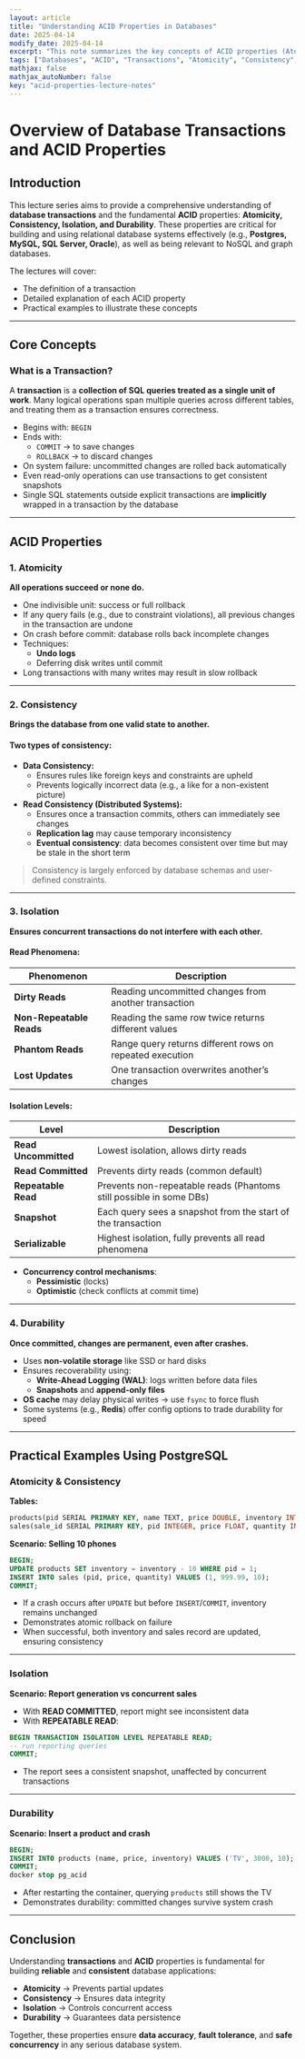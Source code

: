 ```yaml
---
layout: article
title: "Understanding ACID Properties in Databases"
date: 2025-04-14
modify_date: 2025-04-14
excerpt: "This note summarizes the key concepts of ACID properties (Atomicity, Consistency, Isolation, Durability) in database transactions and the definition of a transaction itself."
tags: ["Databases", "ACID", "Transactions", "Atomicity", "Consistency", "Isolation", "Durability", "LectureNotes"]
mathjax: false
mathjax_autoNumber: false
key: "acid-properties-lecture-notes"
---
```



# Overview of Database Transactions and ACID Properties

## Introduction

This lecture series aims to provide a comprehensive understanding of **database transactions** and the fundamental **ACID** properties: **Atomicity, Consistency, Isolation, and Durability**. These properties are critical for building and using relational database systems effectively (e.g., **Postgres, MySQL, SQL Server, Oracle**), as well as being relevant to NoSQL and graph databases.

The lectures will cover:
- The definition of a transaction  
- Detailed explanation of each ACID property  
- Practical examples to illustrate these concepts  

---

## Core Concepts

### What is a Transaction?

A **transaction** is a **collection of SQL queries treated as a single unit of work**. Many logical operations span multiple queries across different tables, and treating them as a transaction ensures correctness.

- Begins with: `BEGIN`
- Ends with:
  - `COMMIT` → to save changes  
  - `ROLLBACK` → to discard changes  
- On system failure: uncommitted changes are rolled back automatically
- Even read-only operations can use transactions to get consistent snapshots
- Single SQL statements outside explicit transactions are **implicitly** wrapped in a transaction by the database

---

## ACID Properties

### 1. Atomicity

**All operations succeed or none do.**

- One indivisible unit: success or full rollback
- If any query fails (e.g., due to constraint violations), all previous changes in the transaction are undone
- On crash before commit: database rolls back incomplete changes
- Techniques:
  - **Undo logs**
  - Deferring disk writes until commit
- Long transactions with many writes may result in slow rollback

---

### 2. Consistency

**Brings the database from one valid state to another.**

#### Two types of consistency:

- **Data Consistency:**
  - Ensures rules like foreign keys and constraints are upheld
  - Prevents logically incorrect data (e.g., a like for a non-existent picture)
- **Read Consistency (Distributed Systems):**
  - Ensures once a transaction commits, others can immediately see changes
  - **Replication lag** may cause temporary inconsistency
  - **Eventual consistency**: data becomes consistent over time but may be stale in the short term

> Consistency is largely enforced by database schemas and user-defined constraints.

---

### 3. Isolation

**Ensures concurrent transactions do not interfere with each other.**

#### Read Phenomena:

| Phenomenon            | Description |
|------------------------|-------------|
| **Dirty Reads**        | Reading uncommitted changes from another transaction |
| **Non-Repeatable Reads** | Reading the same row twice returns different values |
| **Phantom Reads**      | Range query returns different rows on repeated execution |
| **Lost Updates**       | One transaction overwrites another’s changes |

#### Isolation Levels:

| Level               | Description |
|---------------------|-------------|
| **Read Uncommitted** | Lowest isolation, allows dirty reads |
| **Read Committed**   | Prevents dirty reads (common default) |
| **Repeatable Read**  | Prevents non-repeatable reads (Phantoms still possible in some DBs) |
| **Snapshot**         | Each query sees a snapshot from the start of the transaction |
| **Serializable**     | Highest isolation, fully prevents all read phenomena |

- **Concurrency control mechanisms**:
  - **Pessimistic** (locks)
  - **Optimistic** (check conflicts at commit time)

---

### 4. Durability

**Once committed, changes are permanent, even after crashes.**

- Uses **non-volatile storage** like SSD or hard disks
- Ensures recoverability using:
  - **Write-Ahead Logging (WAL)**: logs written before data files
  - **Snapshots** and **append-only files**
- **OS cache** may delay physical writes → use `fsync` to force flush
- Some systems (e.g., **Redis**) offer config options to trade durability for speed

---

## Practical Examples Using PostgreSQL

### Atomicity & Consistency

**Tables:**
```sql
products(pid SERIAL PRIMARY KEY, name TEXT, price DOUBLE, inventory INTEGER)
sales(sale_id SERIAL PRIMARY KEY, pid INTEGER, price FLOAT, quantity INTEGER)
```

**Scenario: Selling 10 phones**
```sql
BEGIN;
UPDATE products SET inventory = inventory - 10 WHERE pid = 1;
INSERT INTO sales (pid, price, quantity) VALUES (1, 999.99, 10);
COMMIT;
```

- If a crash occurs after `UPDATE` but before `INSERT`/`COMMIT`, inventory remains unchanged
- Demonstrates atomic rollback on failure
- When successful, both inventory and sales record are updated, ensuring consistency

---

### Isolation

**Scenario: Report generation vs concurrent sales**

- With **READ COMMITTED**, report might see inconsistent data
- With **REPEATABLE READ**:
```sql
BEGIN TRANSACTION ISOLATION LEVEL REPEATABLE READ;
-- run reporting queries
COMMIT;
```
- The report sees a consistent snapshot, unaffected by concurrent transactions

---

### Durability

**Scenario: Insert a product and crash**
```sql
BEGIN;
INSERT INTO products (name, price, inventory) VALUES ('TV', 3000, 10);
COMMIT;
docker stop pg_acid
```

- After restarting the container, querying `products` still shows the TV
- Demonstrates durability: committed changes survive system crash

---

## Conclusion

Understanding **transactions** and **ACID** properties is fundamental for building **reliable** and **consistent** database applications:

- **Atomicity** → Prevents partial updates  
- **Consistency** → Ensures data integrity  
- **Isolation** → Controls concurrent access  
- **Durability** → Guarantees data persistence  

Together, these properties ensure **data accuracy**, **fault tolerance**, and **safe concurrency** in any serious database system.


